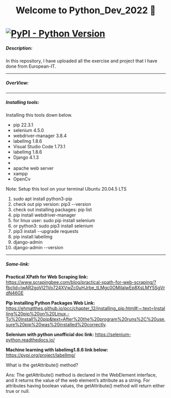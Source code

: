 <h1 align="center">Welcome to Python_Dev_2022 👋<h1>

<a href="https://pypi.org/project/readme-coverage-badger" target="_blank">
  <img src="https://img.shields.io/pypi/pyversions/readme-coverage-badger" alt="PyPI - Python Version">
</a>

<br>

##### Description:
In this repository, I have uploaded all the exercise and project that I have done from European-IT.

<hr>

##### OverView:
<hr>

##### Installing tools:
<p>Installing this tools down below.</p>
<ul>
 <li>pip 22.3.1</li>
 <li>selenium 4.5.0</li>
 <li>webdriver-manager 3.8.4</li>
 <li>labelImg 1.8.6</li>
 <li>Visual Studio Code 1.73.1</li>
 <li>labelImg 1.8.6</li>
 <li>Django 4.1.3<li>
 <li>apache web server</li>
 <li>xampp </li>
 <li>OpenCv</li>
</ul>

<p>Note: Setup this tool on your terminal Ubuntu 20.04.5 LTS</p>

1.   sudo apt install python3-pip
2.   check out pip version: pip3 --version
3.   check out installing packages: pip list
4.   pip install webdriver-manager
5.   for linux user: sudo pip install selenium
6.   or python3: sudo pip3 install selenium
7.   pip3 install --upgrade requests
8.   pip install labelImg
9.   django-admin 
10.  django-admin --version
  
<hr>

##### Some-link:
**Practical XPath for Web Scraping link:**
https://www.scrapingbee.com/blog/practical-xpath-for-web-scraping/?fbclid=IwAR2goVl21Vo724XVwZc0uHJrbe_tLMgc0OMilalwEp8XsLMY5SgVrdN46GE


 **Pip Installing Python Packages Web Link:** https://ehmatthes.github.io/pcc/chapter_12/installing_pip.html#:~:text=Installing%20pip%20on%20Linux,-To%20install%20pip&text=After%20the%20program%20runs%2C%20use,sure%20pip%20was%20installed%20correctly.


**Selenium with python unofficial doc link:**
https://selenium-python.readthedocs.io/

**Machine learning with labelimg1.8.6 link below:**
 https://pypi.org/project/labelImg/

<p>What is the getAttribute() method?</p>

<p>Ans: The getAttribute() method is declared in the WebElement interface, and it returns the value of the web element’s attribute as a string. For attributes having boolean values, the getAttribute() method will return either true or null.</p>


